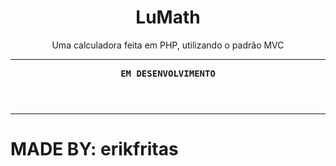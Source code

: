<header>
  <h1>LuMath</h1>
  <p>Uma calculadora feita em PHP, utilizando o padrão MVC</p>
  <hr>
  <span><strong><kbd>EM DESENVOLVIMENTO</kbd><strong></span>
</header>
<hr>
<footer>
  <h1>MADE BY: erikfritas</h1>
</footer>
